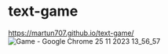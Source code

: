 # text-game
https://martun707.github.io/text-game/
![Game - Google Chrome 25 11 2023 13_56_57](https://github.com/Martun707/text-game/assets/115223928/44460b1e-0867-4a8d-9b4d-6c6a86e03d1e)

